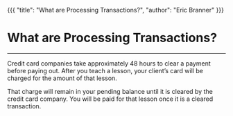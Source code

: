 {{{
  "title": "What are Processing Transactions?", 
  "author": "Eric Branner"
}}}

# What are Processing Transactions?

**	**

Credit card companies take approximately 48 hours to clear a payment before paying out. After you teach a lesson, your client’s card will be charged for the amount of that lesson. 

That charge will remain in your pending balance until it is cleared by the credit card company.  You will be paid for that lesson once it is a cleared transaction.

